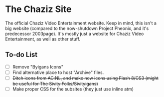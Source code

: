 # The Chaziz Site
The official Chaziz Video Entertainment website. Keep in mind, this isn't a big website (compared to the now-shutdown Project Pheonix, and it's predecessor 2003page). It's mostly just a website for Chaziz Video Entertainment, as well as other stuff.

## To-do List

- [ ] Remove "Byigans Icons"
- [ ] Find alternative place to host "Archive" files.
- [ ] ~~Ditch icons from AC:NL, and make new icons using Flash 8/CS3 (might be useful for The Sivity Folks/Sivityigans)~~
- [ ] Make proper CSS for the subsites (they just use inline atm)
